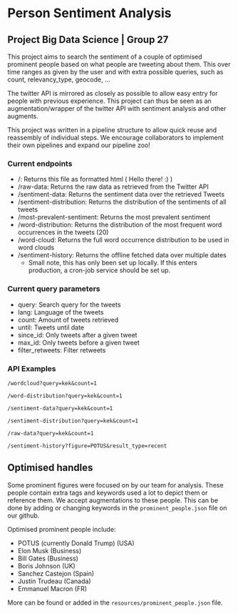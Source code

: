 # Person Sentiment Analysis
## Project Big Data Science | Group 27

This project aims to search the sentiment of a couple of optimised prominent people based on what people are tweeting about them.
This over time ranges as given by the user and with extra possible queries, such as count,
relevancy_type, geocode, ...

The twitter API is mirrored as closely as possible to allow easy entry for people with previous experience.
This project can thus be seen as an augmentation/wrapper of the twitter API with sentiment analysis and other augments.

This project was written in a pipeline structure to allow quick reuse and reassembly of individual steps.
We encourage collaborators to implement their own pipelines and expand our pipeline zoo!

### Current endpoints

- /: Returns this file as formatted html ( Hello there! :) )
- /raw-data: Returns the raw data as retrieved from the Twitter API
- /sentiment-data: Returns the sentiment data over the retrieved Tweets
- /sentiment-distribution: Returns the distribution of the sentiments of all tweets 
- /most-prevalent-sentiment: Returns the most prevalent sentiment
- /word-distribution: Returns the distribution of the most frequent word occurrences in the tweets (20)
- /word-cloud: Returns the full word occurrence distribution to be used in word clouds
- /sentiment-history: Returns the offline fetched data over multiple dates
  - Small note, this has only been set up locally. If this enters production, a cron-job service should be set up.

### Current query parameters

- query: Search query for the tweets
- lang:  Language of the tweets
- count: Amount of tweets retrieved
- until: Tweets until date
- since_id: Only tweets after a given tweet
- max_id: Only tweets before a given tweet
- filter_retweets: Filter retweets

### API Examples
`/wordcloud?query=kek&count=1`

`/word-distribution?query=kek&count=1`

`/sentiment-data?query=kek&count=1`

`/sentiment-distribution?query=kek&count=1`

`/raw-data?query=kek&count=1`

`/sentiment-history?figure=POTUS&result_type=recent`

## Optimised handles
Some prominent figures were focused on by our team for analysis. These people contain extra tags and keywords used
a lot to depict them or reference them. We accept augmentations to these people. This can be done by adding or changing
keywords in the `prominent_people.json` file on our github.  

Optimised prominent people include:

- POTUS (currently Donald Trump) (USA)
- Elon Musk (Business)
- Bill Gates (Business)
- Boris Johnson (UK)
- Sanchez Castejon (Spain)
- Justin Trudeau (Canada)
- Emmanuel Macron (FR)

More can be found or added in the `resources/prominent_people.json` file.